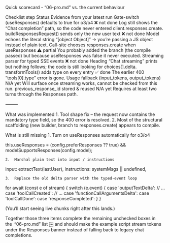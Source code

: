 Quick scorecard - “06-pro.md” vs. the current behaviour

Checklist step	Status	Evidence from your latest run
Gate-switch (useResponses) defaults to true for o3/o4	❌ not done	Log still shows the “Chat completion” path, so the code never entered client.responses.create.
buildResponsesRequest() sends only the new user text	❌ not done	Model echoes the literal string “[object Object]” → you’re passing a JS object instead of plain text.
Call-site chooses responses.create when useResponses	⚠ partial	You probably added the branch (the compile passed) but because useResponses was false it never executed.
Streaming parser for typed SSE events	❌ not done	Heading “Chat streaming” prints but nothing follows; the code is still looking for choices[].delta.
transformTools() adds type on every entry	✅ done	The earlier 400 “tools[0].type” error is gone.
Usage fallback (input_tokens, output_tokens)	N/A yet	Will surface once streaming works, cannot be checked from this run.
previous_response_id stored & reused	N/A yet	Requires at least two turns through the Responses path.


⸻

What was implemented
	1.	Tool shape fix – the request now contains the mandatory type field, so the 400 error is resolved.
	2.	Most of the structural scaffolding (new builder, branch to responses.create) appears to compile.

What is still missing
	1.	Turn on useResponses automatically for o3/o4

this.useResponses =
  (config.preferResponses ?? true) && modelSupportsResponses(config.model);


	2.	Marshal plain text into input / instructions

input: extractText(lastUser),
instructions: systemMsgs || undefined,


	3.	Replace the old delta parser with the typed-event loop

for await (const e of stream) {
  switch (e.event) {
    case 'outputTextDelta':          // …
    case 'toolCallCreated':          // …
    case 'functionCallArgumentsDelta':
    case 'toolCallDone':
    case 'responseCompleted':
  }
}

(You’ll start seeing live chunks right after this lands.)

Together those three items complete the remaining unchecked boxes in the “06-pro.md” list  ￼ and should make the example script stream tokens under the Responses banner instead of falling back to legacy chat completions.